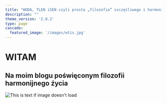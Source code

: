 ```yaml
---
title: "WODA, TLEN iSEN czyli prosta „filozofia” szczęśliwego i harmonijnego życia"
description: ""
theme_version: '2.8.2'
type: page
cascade:
  featured_image: '/images/wtis.jpg'
---
```


# WITAM 
## Na moim blogu poświęconym filozofii harmonijnego źycia

![This is text if image doesn't load](/images/3filary.jpg "nazwa")
